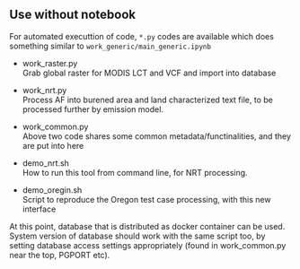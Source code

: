 ## Use without notebook

For automated executtion of code, `*.py` codes are available which does something similar to `work_generic/main_generic.ipynb` 

* work_raster.py<br />
Grab global raster for MODIS LCT and VCF and import into database

* work_nrt.py<br />
Process AF into burened area and land characterized text file, to be processed further by emission model.

* work_common.py<br />
Above two code shares some common metadata/functinalities, and they are put into here

* demo_nrt.sh<br />
How to run this tool from command line, for NRT processing.

* demo_oregin.sh<br />
Script to reproduce the Oregon test case processing, with this new interface

At this point, database that is distributed as docker container can be used.  System version of database should work with the same script too, by setting database access settings appropriately (found in work_common.py near the top, PGPORT etc).  



